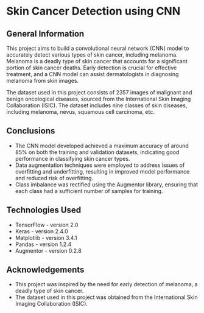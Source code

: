 # Skin Cancer Detection using CNN

## General Information
This project aims to build a convolutional neural network (CNN) model to accurately detect various types of skin cancer, including melanoma. Melanoma is a deadly type of skin cancer that accounts for a significant portion of skin cancer deaths. Early detection is crucial for effective treatment, and a CNN model can assist dermatologists in diagnosing melanoma from skin images.

The dataset used in this project consists of 2357 images of malignant and benign oncological diseases, sourced from the International Skin Imaging Collaboration (ISIC). The dataset includes nine classes of skin diseases, including melanoma, nevus, squamous cell carcinoma, etc.

## Conclusions
- The CNN model developed achieved a maximum accuracy of around 85% on both the training and validation datasets, indicating good performance in classifying skin cancer types.
- Data augmentation techniques were employed to address issues of overfitting and underfitting, resulting in improved model performance and reduced risk of overfitting.
- Class imbalance was rectified using the Augmentor library, ensuring that each class had a sufficient number of samples for training.

## Technologies Used
- TensorFlow - version 2.0
- Keras - version 2.4.0
- Matplotlib - version 3.4.1
- Pandas - version 1.2.4
- Augmentor - version 0.2.8

## Acknowledgements
- This project was inspired by the need for early detection of melanoma, a deadly type of skin cancer.
- The dataset used in this project was obtained from the International Skin Imaging Collaboration (ISIC).
